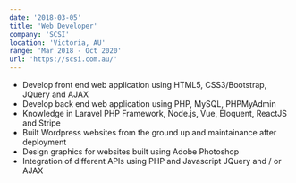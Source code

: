 ```yaml
---
date: '2018-03-05'
title: 'Web Developer'
company: 'SCSI'
location: 'Victoria, AU'
range: 'Mar 2018 - Oct 2020'
url: 'https://scsi.com.au/'
---
```


- Develop front end web application using HTML5, CSS3/Bootstrap, JQuery and AJAX
- Develop back end web application using PHP, MySQL, PHPMyAdmin
- Knowledge in Laravel PHP Framework, Node.js, Vue, Eloquent, ReactJS and Stripe
- Built Wordpress websites from the ground up and maintainance after deployment
- Design graphics for websites built using Adobe Photoshop
- Integration of different APIs using PHP and Javascript JQuery and / or AJAX
